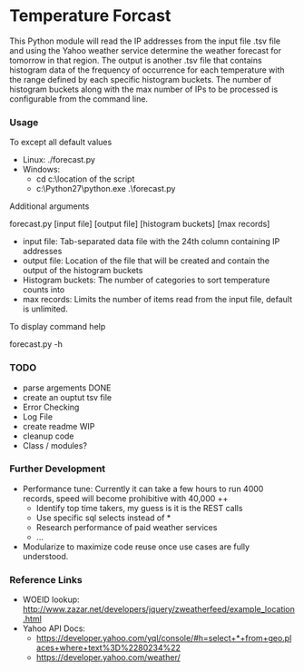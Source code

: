 # Temperature Forcast
This Python module will read the IP addresses from the input file .tsv file and using the Yahoo weather 
service determine the weather forecast for tomorrow in that region.  The output is another .tsv file 
that contains histogram data of the frequency of occurrence for each temperature with the range defined 
by each specific histogram buckets. The number of histogram buckets along with the max number of IPs to 
be processed is configurable from the command line. 

### Usage
To except all default values
- Linux: ./forecast.py 
- Windows: 
  - cd c:\location of the script
  - c:\Python27\python.exe .\forecast.py

Additional arguments

forecast.py [input file] [output file] [histogram buckets] [max records]
- input file: Tab-separated data file with the 24th column containing IP addresses
- output file: Location of the file that will be created and contain the output of the histogram buckets
- Histogram buckets: The number of categories to sort temperature counts into
- max records: Limits the number of items read from the input file, default is unlimited.

To display command help

forecast.py -h 

### TODO 
* parse argements DONE
* create an ouptut tsv file
* Error Checking
* Log File
* create readme WIP
* cleanup code
* Class / modules?


### Further Development 
- Performance tune: Currently it can take a few hours to run 4000 records, speed will become prohibitive with 40,000 ++
  - Identify top time takers, my guess is it is the REST calls
  - Use specific sql selects instead of *
  - Research performance of paid weather services
  - ...
- Modularize to maximize code reuse once use cases are fully understood.



### Reference Links

- WOEID lookup: http://www.zazar.net/developers/jquery/zweatherfeed/example_location.html
- Yahoo API Docs: 
  - https://developer.yahoo.com/yql/console/#h=select+*+from+geo.places+where+text%3D%2280234%22
  - https://developer.yahoo.com/weather/
